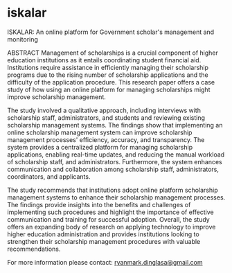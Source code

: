 # iskalar
ISKALAR: An online platform for Government scholar's management and monitoring

ABSTRACT
Management of scholarships is a crucial component of higher education institutions as it entails coordinating student financial aid. Institutions require assistance in efficiently managing their scholarship programs due to the rising number of scholarship applications and the difficulty of the application procedure. This research paper offers a case study of how using an online platform for managing scholarships might improve scholarship management.

The study involved a qualitative approach, including interviews with scholarship staff, administrators, and students and reviewing existing scholarship management systems. The findings show that implementing an online scholarship management system can improve scholarship management processes' efficiency, accuracy, and transparency. The system provides a centralized platform for managing scholarship applications, enabling real-time updates, and reducing the manual workload of scholarship staff, and administrators. Furthermore, the system enhances communication and collaboration among scholarship staff, administrators, coordinators, and applicants.

The study recommends that institutions adopt online platform scholarship management systems to enhance their scholarship management processes. The findings provide insights into the benefits and challenges of implementing such procedures and highlight the importance of effective communication and training for successful adoption.
Overall, the study offers an expanding body of research on applying technology to improve higher education administration and provides institutions looking to strengthen their scholarship management procedures with valuable recommendations.

For more information please contact:
ryanmark.dinglasa@gmail.com


